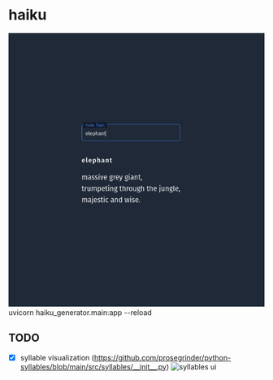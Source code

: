 # haiku

![elepant-demo](https://github.com/Farooq-azam-khan/haiku/blob/main/demo/elepant-demo.png?raw=true)
uvicorn haiku_generator.main:app --reload


## TODO
* [x] syllable visualization (https://github.com/prosegrinder/python-syllables/blob/main/src/syllables/__init__.py)
![syllables ui](https://github.com/Farooq-azam-khan/haiku/blob/main/demo/syllables%20ux%20-%20ui.png?raw=true)


